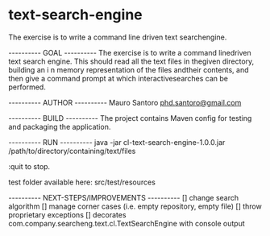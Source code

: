 # text-search-engine
The​ ​exercise​ ​is​ ​to​ ​write​ ​a​ ​command​ ​line​ ​driven​ ​text​ ​search​ ​engine.

---------- GOAL ----------
The​ ​exercise​ ​is​ ​to​ ​write​ ​a​ ​command​ ​line​ ​driven​ ​text​ ​search​ ​engine.
This​ ​should​ ​read​ ​all​ ​the​ ​text​ ​files​ ​in​ ​the​ ​given​ ​directory,​
​building​ ​an​ i​​ n​ ​memory​​ ​representation​ ​of​ ​the files​ ​and​ ​their​ ​contents,​
​and​ ​then​ ​give​ ​a​ ​command​ ​prompt​ ​at​ ​which​ ​interactive​ ​searches​ ​can​ ​be performed.

---------- AUTHOR ----------
Mauro Santoro
phd.santoro@gmail.com

---------- BUILD ----------
The project contains Maven config for testing and packaging the application.

---------- RUN ----------
java -jar cl-text-search-engine-1.0.0.jar /path/to/directory/containing/text/files

:quit to stop.

test folder available here: src/test/resources

---------- NEXT-STEPS/IMPROVEMENTS ----------
[] change search algorithm
[] manage corner cases (i.e. empty repository, empty file)
[] throw proprietary exceptions
[] decorates com.company.searcheng.text.cl.TextSearchEngine with console output
